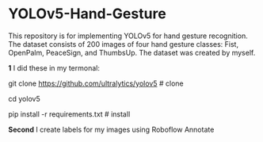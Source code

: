 # YOLOv5-Hand-Gesture
This repository is for implementing YOLOv5 for hand gesture recognition. The dataset consists of 200 images of four hand gesture classes: Fist, OpenPalm, PeaceSign, and ThumbsUp. The dataset was created by myself.


**1** I did these in my termonal:

git clone https://github.com/ultralytics/yolov5  # clone

cd yolov5

pip install -r requirements.txt  # install

**Second** I create labels for my images using Roboflow Annotate


